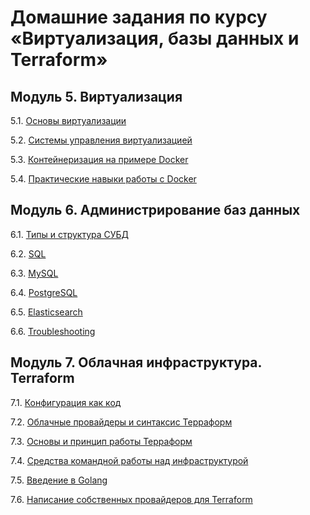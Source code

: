 # Домашние задания по курсу «Виртуализация, базы данных и Terraform»


## Модуль 5. Виртуализация

5.1. [Основы виртуализации](5.1.md)

5.2. [Системы управления виртуализацией](5.2.md)

5.3. [Контейнеризация на примере Docker](5.3.md)

5.4. [Практические навыки работы с Docker](5.4.md)

## Модуль 6. Администрирование баз данных

6.1. [Типы и структура СУБД](6.1.md)

6.2. [SQL](6.2.md)

6.3. [MySQL](6.3.md)

6.4. [PostgreSQL](6.4.md)

6.5. [Elasticsearch](6.5.md)

6.6. [Troubleshooting](6.6.md)

## Модуль 7. Облачная инфраструктура. Terraform

7.1. [Конфигурация как код](7.1.md) 

7.2. [Облачные провайдеры и синтаксис Терраформ](7.2.md)

7.3. [Основы и принцип работы Терраформ]()

7.4. [Средства командной работы над инфраструктурой]()

7.5. [Введение в Golang]()

7.6. [Написание собственных провайдеров для Terraform]()
